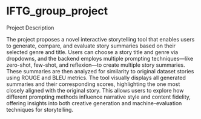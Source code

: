 # IFTG_group_project
Project Description 

The project proposes a novel interactive storytelling tool that enables users to generate, compare, and evaluate story summaries based on their selected genre and title. Users can choose a story title and genre via dropdowns, and the backend employs multiple prompting techniques—like zero-shot, few-shot, and reflexion—to create multiple story summaries. These summaries are then analyzed for similarity to original dataset stories using ROUGE and BLEU metrics. The tool visually displays all generated summaries and their corresponding scores, highlighting the one most closely aligned with the original story. This allows users to explore how different prompting methods influence narrative style and content fidelity, offering insights into both creative generation and machine-evaluation techniques for storytelling. 
